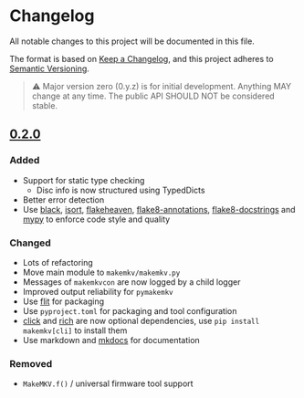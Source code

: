 # Changelog

All notable changes to this project will be documented in this file.

The format is based on [Keep a Changelog](https://keepachangelog.com/en/1.0.0/),
and this project adheres to [Semantic Versioning](https://semver.org/spec/v2.0.0.html).

> :warning: Major version zero (0.y.z) is for initial development. Anything MAY change at any time. The public API SHOULD NOT be considered stable.

## [0.2.0]

### Added

- Support for static type checking
  - Disc info is now structured using TypedDicts
- Better error detection
- Use [black](https://github.com/psf/black),
  [isort](https://github.com/PyCQA/isort),
  [flakeheaven](https://github.com/flakeheaven/flakeheaven),
  [flake8-annotations](https://github.com/sco1/flake8-annotations),
  [flake8-docstrings](https://github.com/PyCQA/flake8-docstrings) and
  [mypy](https://github.com/python/mypy) to enforce code style and quality

### Changed

- Lots of refactoring
- Move main module to `makemkv/makemkv.py`
- Messages of `makemkvcon` are now logged by a child logger
- Improved output reliability for `pymakemkv`
- Use [flit](https://github.com/pypa/flit) for packaging
- Use `pyproject.toml` for packaging and tool configuration
- [click](https://github.com/pallets/click) and
  [rich](https://github.com/Textualize/rich) are now optional dependencies,
  use `pip install makemkv[cli]` to install them
- Use markdown and [mkdocs](https://github.com/mkdocs/mkdocs) for documentation

### Removed

- `MakeMKV.f()` / universal firmware tool support

[0.2.0]: https://github.com/d-k-bo/python-makemkv/releases/tag/v0.2.0
